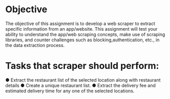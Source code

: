 # Objective 
The objective of this assignment is to develop a web scraper to extract specific information from an app/website. This assignment will test your ability to understand the app/web scraping concepts, make use of scraping libraries, and counter challenges such as blocking,authentication, etc., in the data extraction process.
# Tasks that scraper should perform:
● Extract the restaurant list of the selected location along with restaurant details
● Create a unique restaurant list.
● Extract the delivery fee and estimated delivery time for any one of the selected locations.

